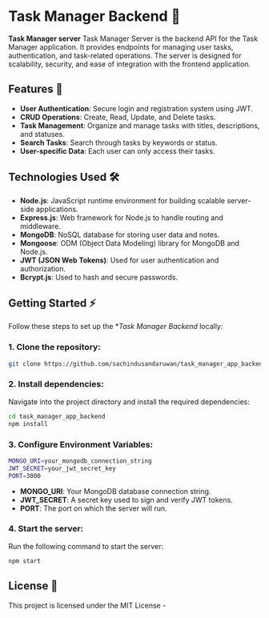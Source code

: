 # Task Manager Backend 🚀

**Task Manager server** Task Manager Server is the backend API for the Task Manager application. It provides endpoints for managing user tasks, authentication, and task-related operations. The server is designed for scalability, security, and ease of integration with the frontend application.

## Features 🔧

- **User Authentication**: Secure login and registration system using JWT.
- **CRUD Operations**: Create, Read, Update, and Delete tasks.
- **Task Management**: Organize and manage tasks with titles, descriptions, and statuses.
- **Search Tasks**:  Search through tasks by keywords or status.
- **User-specific Data**: Each user can only access their tasks.



## Technologies Used 🛠

- **Node.js**: JavaScript runtime environment for building scalable server-side applications.
- **Express.js**: Web framework for Node.js to handle routing and middleware.
- **MongoDB**: NoSQL database for storing user data and notes.
- **Mongoose**: ODM (Object Data Modeling) library for MongoDB and Node.js.
- **JWT (JSON Web Tokens)**: Used for user authentication and authorization.
- **Bcrypt.js**: Used to hash and secure passwords.

## Getting Started ⚡

Follow these steps to set up the **Task Manager Backend* locally:

### 1. Clone the repository:

```bash
git clone https://github.com/sachindusandaruwan/task_manager_app_backend.git
```

### 2. Install dependencies:

Navigate into the project directory and install the required dependencies:

```bash
cd task_manager_app_backend
npm install
```

### 3. Configure Environment Variables:

```bash
MONGO_URI=your_mongodb_connection_string
JWT_SECRET=your_jwt_secret_key
PORT=3000
```

- **MONGO_URI**: Your MongoDB database connection string.
- **JWT_SECRET**: A secret key used to sign and verify JWT tokens.
- **PORT**: The port on which the server will run.

### 4. Start the server:

Run the following command to start the server:

```bash
npm start
```

## License 📜

This project is licensed under the MIT License - 
